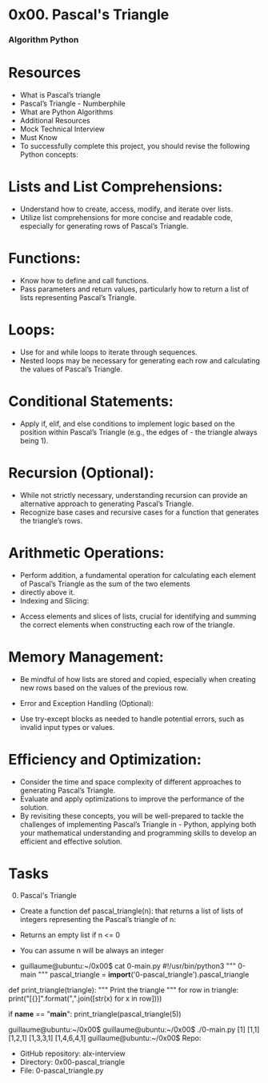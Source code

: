 # 0x00. Pascal's Triangle
### Algorithm Python
 
# Resources
- What is Pascal’s triangle
- Pascal’s Triangle - Numberphile
- What are Python Algorithms
- Additional Resources
- Mock Technical Interview
- Must Know
- To successfully complete this project, you should revise the following Python concepts:

# Lists and List Comprehensions:

- Understand how to create, access, modify, and iterate over lists.
- Utilize list comprehensions for more concise and readable code, especially for generating rows of Pascal’s Triangle.

# Functions:

- Know how to define and call functions.
- Pass parameters and return values, particularly how to return a list of lists representing Pascal’s Triangle.

# Loops:

- Use for and while loops to iterate through sequences.
- Nested loops may be necessary for generating each row and calculating the values of Pascal’s Triangle.

# Conditional Statements:

- Apply if, elif, and else conditions to implement logic based on the position within Pascal’s Triangle (e.g., the edges of - the triangle always being 1).

# Recursion (Optional):

- While not strictly necessary, understanding recursion can provide an alternative approach to generating Pascal’s Triangle.
- Recognize base cases and recursive cases for a function that generates the triangle’s rows.

# Arithmetic Operations:

- Perform addition, a fundamental operation for calculating each element of Pascal’s Triangle as the sum of the two elements
- directly above it.
- Indexing and Slicing:

* Access elements and slices of lists, crucial for identifying and summing the correct elements when constructing each row of the triangle.

# Memory Management:

- Be mindful of how lists are stored and copied, especially when creating new rows based on the values of the previous row.
- Error and Exception Handling (Optional):

- Use try-except blocks as needed to handle potential errors, such as invalid input types or values.

# Efficiency and Optimization:

- Consider the time and space complexity of different approaches to generating Pascal’s Triangle.
- Evaluate and apply optimizations to improve the performance of the solution.
- By revisiting these concepts, you will be well-prepared to tackle the challenges of implementing Pascal’s Triangle in - Python, applying both your mathematical understanding and programming skills to develop an efficient and effective solution.

# Tasks
0. Pascal's Triangle
* Create a function def pascal_triangle(n): that returns a list of lists of integers representing the Pascal’s triangle of n:

* Returns an empty list if n <= 0
* You can assume n will be always an integer

* guillaume@ubuntu:~/0x00$ cat 0-main.py
#!/usr/bin/python3
"""
0-main
"""
pascal_triangle = __import__('0-pascal_triangle').pascal_triangle

def print_triangle(triangle):
    """
    Print the triangle
    """
    for row in triangle:
        print("[{}]".format(",".join([str(x) for x in row])))


if __name__ == "__main__":
    print_triangle(pascal_triangle(5))

guillaume@ubuntu:~/0x00$ 
guillaume@ubuntu:~/0x00$ ./0-main.py
[1]
[1,1]
[1,2,1]
[1,3,3,1]
[1,4,6,4,1]
guillaume@ubuntu:~/0x00$ 
Repo:

* GitHub repository: alx-interview
* Directory: 0x00-pascal_triangle
* File: 0-pascal_triangle.py
